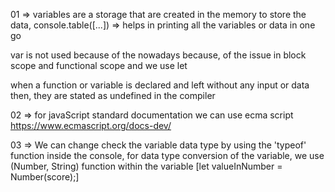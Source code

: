 01 => variables are a storage that are created in the memory to store the data, console.table([...]) => helps in printing all the variables or data in one go

var is not used because of the nowadays because, of the issue in block scope and functional scope and  we use let 

when a function or variable is declared and left without any input or data then, they are stated as undefined in the compiler 

02 => for javaScript standard documentation we can use ecma script 
https://www.ecmascript.org/docs-dev/

03 => We can change check the variable data type by using the 'typeof' function inside the console, for data type conversion of the variable, we use (Number, String) function within the variable [let valueInNumber = Number(score);]